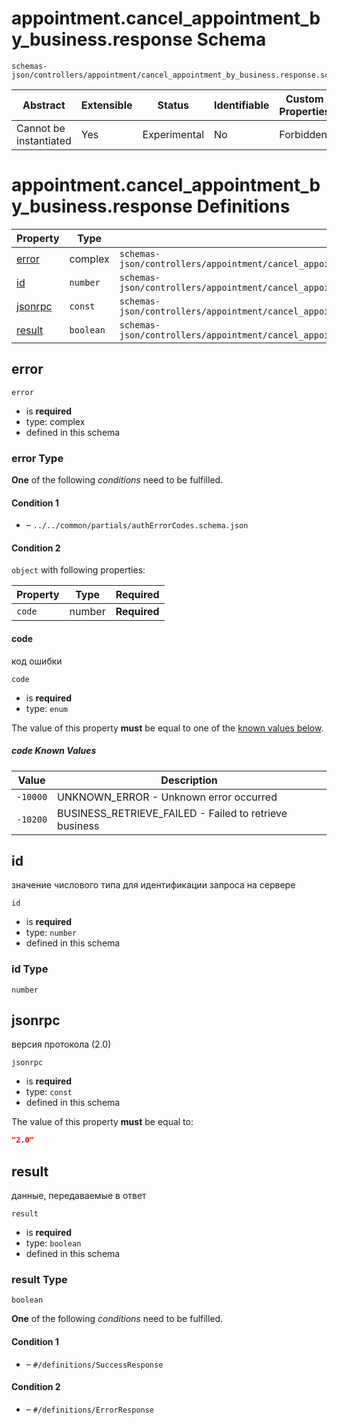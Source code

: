 # appointment.cancel_appointment_by_business.response Schema

```
schemas-json/controllers/appointment/cancel_appointment_by_business.response.schema.json
```

| Abstract               | Extensible | Status       | Identifiable | Custom Properties | Additional Properties | Defined In                                                                                                                         |
| ---------------------- | ---------- | ------------ | ------------ | ----------------- | --------------------- | ---------------------------------------------------------------------------------------------------------------------------------- |
| Cannot be instantiated | Yes        | Experimental | No           | Forbidden         | Permitted             | [controllers/appointment/cancel_appointment_by_business.response.schema.json](cancel_appointment_by_business.response.schema.json) |

# appointment.cancel_appointment_by_business.response Definitions

| Property            | Type      | Group                                                                                                                   |
| ------------------- | --------- | ----------------------------------------------------------------------------------------------------------------------- |
| [error](#error)     | complex   | `schemas-json/controllers/appointment/cancel_appointment_by_business.response.schema.json#/definitions/ErrorCodes`      |
| [id](#id)           | `number`  | `schemas-json/controllers/appointment/cancel_appointment_by_business.response.schema.json#/definitions/SuccessResponse` |
| [jsonrpc](#jsonrpc) | `const`   | `schemas-json/controllers/appointment/cancel_appointment_by_business.response.schema.json#/definitions/SuccessResponse` |
| [result](#result)   | `boolean` | `schemas-json/controllers/appointment/cancel_appointment_by_business.response.schema.json#/definitions/SuccessResponse` |

## error

`error`

- is **required**
- type: complex
- defined in this schema

### error Type

**One** of the following _conditions_ need to be fulfilled.

#### Condition 1

- []() – `../../common/partials/authErrorCodes.schema.json`

#### Condition 2

`object` with following properties:

| Property | Type   | Required     |
| -------- | ------ | ------------ |
| `code`   | number | **Required** |

#### code

код ошибки

`code`

- is **required**
- type: `enum`

The value of this property **must** be equal to one of the [known values below](#-known-values).

##### code Known Values

| Value    | Description                                            |
| -------- | ------------------------------------------------------ |
| `-10000` | UNKNOWN_ERROR - Unknown error occurred                 |
| `-10200` | BUSINESS_RETRIEVE_FAILED - Failed to retrieve business |

## id

значение числового типа для идентификации запроса на сервере

`id`

- is **required**
- type: `number`
- defined in this schema

### id Type

`number`

## jsonrpc

версия протокола (2.0)

`jsonrpc`

- is **required**
- type: `const`
- defined in this schema

The value of this property **must** be equal to:

```json
"2.0"
```

## result

данные, передаваемые в ответ

`result`

- is **required**
- type: `boolean`
- defined in this schema

### result Type

`boolean`

**One** of the following _conditions_ need to be fulfilled.

#### Condition 1

- []() – `#/definitions/SuccessResponse`

#### Condition 2

- []() – `#/definitions/ErrorResponse`
